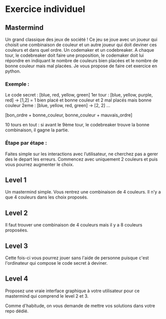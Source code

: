 # Exercice individuel

## Mastermind

Un grand classique des jeux de société !
Ce jeu se joue avec un joueur qui choisit une combinaison de couleur et un autre joueur qui doit deviner ces couleurs et dans quel ordre. Un codemaker et un codebreaker. A chaque tour, le codebreaker doit faire une proposition, le codemaker doit lui répondre en indiquant le nombre de couleurs bien placées et le nombre de bonne couleur mais mal placées.
Je vous propose de faire cet exercice en python.

### Exemple :

Le code secret : [blue, red, yellow, green]
1er tour : [blue, yellow, purple, red] -> [1,2] = 1 bien placé et bonne couleur et 2 mal placés mais bonne couleur
2eme : [blue, yellow, red, green] -> [2, 2]
…

[bon_ordre + bonne_couleur, bonne_couleur + mauvais_ordre]

10 tours en tout : si avant le 9ème tour, le codebreaker trouve la bonne combinaison, il gagne la partie.

### Étape par étape :

Faites simple sur les interactions avec l’utilisateur, ne cherchez pas a gerer des le depart les erreurs.
Commencez avec uniquement 2 couleurs et puis vous pourrez augmenter le choix.

## Level 1

Un mastermind simple. Vous rentrez une combinaison de 4 couleurs. Il n'y a que 4 couleurs dans les choix proposés.

## Level 2

Il faut trouver une combinaison de 4 couleurs mais il y a 8 couleurs proposées.

## Level 3

Cette fois-ci vous pourrez jouer sans l'aide de personne puisque c'est l'ordinateur qui compose le code secret à deviner.

## Level 4

Proposez une vraie interface graphique à votre utilisateur pour ce mastermind qui comprend le level 2 et 3.

Comme d'habitude, on vous demande de mettre vos solutions dans votre repo dédié.
